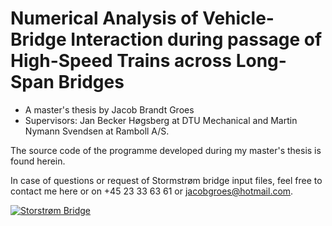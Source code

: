 # Numerical Analysis of Vehicle-Bridge Interaction during passage of High-Speed Trains across Long-Span Bridges
- A master's thesis by Jacob Brandt Groes
- Supervisors: Jan Becker Høgsberg at DTU Mechanical and Martin Nymann Svendsen at Ramboll A/S.

The source code of the programme developed during my master's thesis is found herein. 

In case of questions or request of Stormstrøm bridge input files, feel free to contact me here or on +45 23 33 63 61 or jacobgroes@hotmail.com.

[![Storstrøm Bridge](https://i.imgur.com/PGNjNzm.jpg)]()
